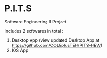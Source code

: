 # P.I.T.S
Software Engineering II Project

Includes 2 softwares in total :

1. Desktop App (view updated Desktop App at https://github.com/COLEplusTEN/PITS-NEW)
2. IOS App

